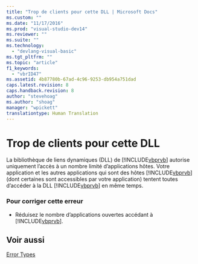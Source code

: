 ```yaml
---
title: "Trop de clients pour cette DLL | Microsoft Docs"
ms.custom: ""
ms.date: "11/17/2016"
ms.prod: "visual-studio-dev14"
ms.reviewer: ""
ms.suite: ""
ms.technology: 
  - "devlang-visual-basic"
ms.tgt_pltfrm: ""
ms.topic: "article"
f1_keywords: 
  - "vbrID47"
ms.assetid: 4b87780b-67ad-4c96-9253-db954a751dad
caps.latest.revision: 8
caps.handback.revision: 8
author: "stevehoag"
ms.author: "shoag"
manager: "wpickett"
translationtype: Human Translation
---
```

# Trop de clients pour cette DLL
La bibliothèque de liens dynamiques \(DLL\) de [!INCLUDE[vbprvb](../../csharp/programming-guide/concepts/linq/includes/vbprvb_md.md)] autorise uniquement l’accès à un nombre limité d’applications hôtes. Votre application et les autres applications qui sont des hôtes [!INCLUDE[vbprvb](../../csharp/programming-guide/concepts/linq/includes/vbprvb_md.md)] \(dont certaines sont accessibles par votre application\) tentent toutes d’accéder à la DLL [!INCLUDE[vbprvb](../../csharp/programming-guide/concepts/linq/includes/vbprvb_md.md)] en même temps.  
  
### Pour corriger cette erreur  
  
-   Réduisez le nombre d’applications ouvertes accédant à [!INCLUDE[vbprvb](../../csharp/programming-guide/concepts/linq/includes/vbprvb_md.md)].  
  
## Voir aussi  
 [Error Types](../../visual-basic/programming-guide/language-features/error-types.md)